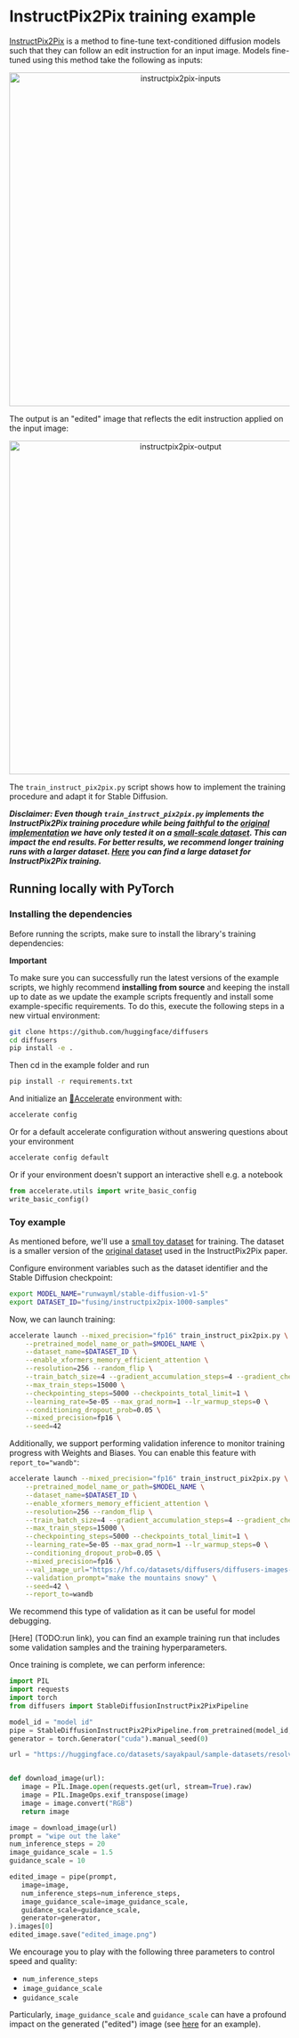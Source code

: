 # InstructPix2Pix training example

[InstructPix2Pix](https://arxiv.org/abs/2211.09800) is a method to fine-tune text-conditioned diffusion models such that they can follow an edit instruction for an input image. Models fine-tuned using this method take the following as inputs:

<p align="center">
    <img src="https://huggingface.co/datasets/diffusers/docs-images/resolve/main/evaluation_diffusion_models/edit-instruction.png" alt="instructpix2pix-inputs" width=600/>
</p>

The output is an "edited" image that reflects the edit instruction applied on the input image:

<p align="center">
    <img src="https://huggingface.co/datasets/diffusers/docs-images/resolve/main/evaluation_diffusion_models/edit-output.png" alt="instructpix2pix-output" width=600/>
</p>

The `train_instruct_pix2pix.py` script shows how to implement the training procedure and adapt it for Stable Diffusion.

***Disclaimer: Even though `train_instruct_pix2pix.py` implements the InstructPix2Pix
training procedure while being faithful to the [original implementation](https://github.com/timothybrooks/instruct-pix2pix) we have only tested it on a [small-scale dataset](https://huggingface.co/datasets/fusing/instructpix2pix-1000-samples). This can impact the end results. For better results, we recommend longer training runs with a larger dataset. [Here](https://huggingface.co/datasets/timbrooks/instructpix2pix-clip-filtered) you can find a large dataset for InstructPix2Pix training.***


## Running locally with PyTorch

### Installing the dependencies

Before running the scripts, make sure to install the library's training dependencies:

**Important**

To make sure you can successfully run the latest versions of the example scripts, we highly recommend **installing from source** and keeping the install up to date as we update the example scripts frequently and install some example-specific requirements. To do this, execute the following steps in a new virtual environment:
```bash
git clone https://github.com/huggingface/diffusers
cd diffusers
pip install -e .
```

Then cd in the example folder and run
```bash
pip install -r requirements.txt
```

And initialize an [🤗Accelerate](https://github.com/huggingface/accelerate/) environment with:

```bash
accelerate config
```

Or for a default accelerate configuration without answering questions about your environment

```bash
accelerate config default
```

Or if your environment doesn't support an interactive shell e.g. a notebook

```python
from accelerate.utils import write_basic_config
write_basic_config()
```

### Toy example

As mentioned before, we'll use a [small toy dataset](https://huggingface.co/datasets/fusing/instructpix2pix-1000-samples) for training. The dataset 
is a smaller version of the [original dataset](https://huggingface.co/datasets/timbrooks/instructpix2pix-clip-filtered) used in the InstructPix2Pix paper.

Configure environment variables such as the dataset identifier and the Stable Diffusion
checkpoint:

```bash
export MODEL_NAME="runwayml/stable-diffusion-v1-5"
export DATASET_ID="fusing/instructpix2pix-1000-samples"
```

Now, we can launch training:

```bash
accelerate launch --mixed_precision="fp16" train_instruct_pix2pix.py \
    --pretrained_model_name_or_path=$MODEL_NAME \
    --dataset_name=$DATASET_ID \
    --enable_xformers_memory_efficient_attention \
    --resolution=256 --random_flip \
    --train_batch_size=4 --gradient_accumulation_steps=4 --gradient_checkpointing \
    --max_train_steps=15000 \
    --checkpointing_steps=5000 --checkpoints_total_limit=1 \
    --learning_rate=5e-05 --max_grad_norm=1 --lr_warmup_steps=0 \
    --conditioning_dropout_prob=0.05 \
    --mixed_precision=fp16 \
    --seed=42 
```

Additionally, we support performing validation inference to monitor training progress
with Weights and Biases. You can enable this feature with `report_to="wandb"`:

```bash
accelerate launch --mixed_precision="fp16" train_instruct_pix2pix.py \
    --pretrained_model_name_or_path=$MODEL_NAME \
    --dataset_name=$DATASET_ID \
    --enable_xformers_memory_efficient_attention \
    --resolution=256 --random_flip \
    --train_batch_size=4 --gradient_accumulation_steps=4 --gradient_checkpointing \
    --max_train_steps=15000 \
    --checkpointing_steps=5000 --checkpoints_total_limit=1 \
    --learning_rate=5e-05 --max_grad_norm=1 --lr_warmup_steps=0 \
    --conditioning_dropout_prob=0.05 \
    --mixed_precision=fp16 \
    --val_image_url="https://hf.co/datasets/diffusers/diffusers-images-docs/resolve/main/mountain.png" \
    --validation_prompt="make the mountains snowy" \
    --seed=42 \
    --report_to=wandb 
 ```

 We recommend this type of validation as it can be useful for model debugging. 

 [Here] (TODO:run link), you can find an example training run that includes some validation samples and the training hyperparameters.

 Once training is complete, we can perform inference:

 ```python
import PIL
import requests
import torch
from diffusers import StableDiffusionInstructPix2PixPipeline

model_id = "model id"
pipe = StableDiffusionInstructPix2PixPipeline.from_pretrained(model_id, torch_dtype=torch.float16).to("cuda")
generator = torch.Generator("cuda").manual_seed(0)

url = "https://huggingface.co/datasets/sayakpaul/sample-datasets/resolve/main/test_pix2pix_4.png"


def download_image(url):
    image = PIL.Image.open(requests.get(url, stream=True).raw)
    image = PIL.ImageOps.exif_transpose(image)
    image = image.convert("RGB")
    return image

image = download_image(url)
prompt = "wipe out the lake"
num_inference_steps = 20
image_guidance_scale = 1.5
guidance_scale = 10

edited_image = pipe(prompt, 
    image=image, 
    num_inference_steps=num_inference_steps, 
    image_guidance_scale=image_guidance_scale, 
    guidance_scale=guidance_scale,
    generator=generator,
).images[0]
edited_image.save("edited_image.png")
```

We encourage you to play with the following three parameters to control
speed and quality:

* `num_inference_steps`
* `image_guidance_scale`
* `guidance_scale`

Particularly, `image_guidance_scale` and `guidance_scale` can have a profound impact
on the generated ("edited") image (see [here](https://twitter.com/RisingSayak/status/1628392199196151808?s=20) for an example).
